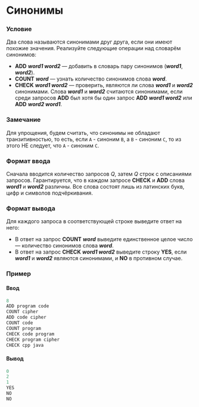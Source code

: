 # Синонимы

### Условие
 
Два слова называются синонимами друг друга, если они имеют похожие значения. Реализуйте следующие операции над словарём синонимов:

* **ADD** ***word1 word2*** — добавить в словарь пару синонимов (***word1***, ***word2***).
* **COUNT** ***word*** — узнать количество синонимов слова ***word***.
* **CHECK** ***word1 word2*** — проверить, являются ли слова ***word1*** и ***word2*** синонимами. Слова ***word1*** и ***word2*** считаются синонимами, если среди запросов **ADD** был хотя бы один запрос **ADD** ***word1 word2*** или **ADD** ***word2 word1***.

### Замечание

Для упрощения, будем считать, что синонимы не обладают транзитивностью, то есть, если `A` - синоним `B`, а `B` - синоним `C`, то из этого НЕ следует, что `A` - синоним `C`.

### Формат ввода

Сначала вводится количество запросов *Q*, затем *Q* строк с описаниями запросов. Гарантируется, что в каждом запросе **CHECK** и **ADD** слова ***word1*** и ***word2*** различны. Все слова состоят лишь из латинских букв, цифр и символов подчёркивания.

### Формат вывода

Для каждого запроса в соответствующей строке выведите ответ на него:

* В ответ на запрос **COUNT** ***word*** выведите единственное целое число — количество синонимов слова ***word***.
* В ответ на запрос **CHECK** ***word1 word2*** выведите строку **YES**, если ***word1*** и ***word2*** являются синонимами, и **NO** в противном случае.

### Пример

#### Ввод

```objectivec
8
ADD program code
COUNT cipher
ADD code cipher
COUNT code
COUNT program
CHECK code program
CHECK program cipher
CHECK cpp java
```
#### Вывод

```objectivec
0
2
1
YES
NO
NO
```
